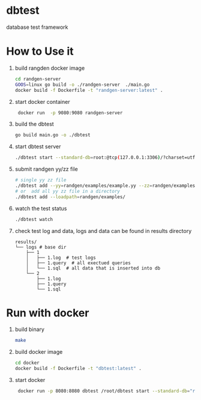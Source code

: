 # dbtest
database test framework


# How to Use it

1. build rangden docker image
    ```bash
    cd randgen-server
    GOOS=linux go build -o ./randgen-server  ./main.go
    docker build -f Dockerfile -t "randgen-server:latest" .
    ```

2. start docker container
    ```bash
     docker run  -p 9080:9080 randgen-server 
    ```

3. build the dbtest
    ```bash
    go build main.go -o ./dbtest
    ```

4. start dbtest server
    ```bash
    ./dbtest start --standard-db=root:@tcp(127.0.0.1:3306)/?charset=utf8&parseTime=True&loc=Local --test-db=root:@tcp(127.0.0.1:4000)/?charset=utf8&parseTime=True&loc=Local
    ```

5. submit randgen yy/zz file
    ```bash
    # single yy zz file
    ./dbtest add --yy=randgen/examples/example.yy --zz=randgen/examples/example.zz
    # or  add all yy zz file in a directory
    ./dbtest add --loadpath=randgen/examples/
    ```
6.  watch the test status
    ```bash
    ./dbtest watch
    ```
    
7. check test log and data, logs and data can be found in results directory
    ```
    results/
    └── logs # base dir
        ├── 1
        │   ├── 1.log  # test logs
        │   ├── 1.query  # all exectued queries
        │   └── 1.sql  # all data that is inserted into db
        └── 2
            ├── 1.log
            ├── 1.query
            └── 1.sql
    
    ```
    
# Run with docker 

1. build binary
    ```bash
    make 
    ```
2. build docker image
    ```bash
    cd docker
   docker build -f Dockerfile -t "dbtest:latest" .
   ```
3. start docker    
    ```bash
     docker run -p 8080:8080 dbtest /root/dbtest start --standard-db="root:@tcp(172.16.4.65:31175)/?charset=utf8&parseTime=True&loc=Local" --test-db="root:@tcp(172.16.4.65:30453)/?charset=utf8&parseTime=True&loc=Local"
    ```